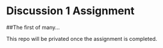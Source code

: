 # Discussion 1 Assignment

##The first of many...

This repo will be privated once the assignment is completed.
